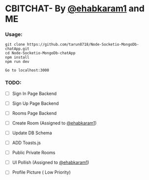 # CBITCHAT- By [@ehabkaram1](https://github.com/ehabkaram1) and ME

 ### Usage:
```
git clone https://github.com/tarun8718/Node-Socketio-MongoDb-chatApp.git
cd Node-Socketio-MongoDb-chatApp 
npm install
npm run dev

Go to localhost:3000
```

### TODO:
  - [ ] Sign In Page Backend
  - [ ] Sign Up Page Backend
  - [ ] Rooms Page Backend
  - [ ] Create Room (Assigned to [@ehabkaram1](https://github.com/ehabkaram1))
  - [ ] Update DB Schema
  - [ ] ADD Toasts.js 
  - [ ] Public Private Rooms
  - [ ] UI Pollish (Assigned to [@ehabkaram1](https://github.com/ehabkaram1))
  - [ ] Profile Picture ( Low Priority)
 

